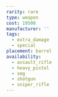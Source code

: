```yaml
---
rarity: rare
type: weapon
cost: 19500
manufacturer: ''
tags:
  - extra_damage
  - special
placement: barrel
availability:
  - assault_rifle
  - heavy_pistol
  - smg
  - shotgun
  - sniper_rifle
---
```

